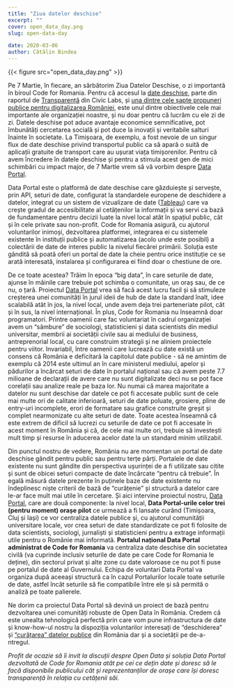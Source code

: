 ```yaml
---
title: "Ziua datelor deschise"
excerpt: ""
cover: open_data_day.png
slug: open-data-day

date: 2020-03-06
author: Cătălin Bindea
---
```


{{< figure src="open_data_day.png" >}}

Pe 7 Martie, în fiecare,  an sărbătorim Ziua Datelor Deschise, o zi importantă în biroul Code for Romania. Pentru că accesul la [date deschise](https://civiclabs.ro/ro/domains/date-deschise), parte din raportul de [Transparență](https://civiclabs.ro/ro/domains/transparenta) din Civic Labs, și [una dintre cele șapte propuneri publice pentru digitalizarea României](https://code4.ro/ro/blog/7-politici-publice/), este unul dintre obiectivele cele mai importante ale organizației noastre, și nu doar pentru că lucrăm cu ele zi de zi. Datele deschise pot aduce avantaje economice semnificative, pot îmbunătăți cercetarea socială și pot duce la inovații și veritabile salturi înainte în societate. La Timișoara, de exemplu, a fost nevoie de un singur flux de date deschise privind transportul public ca să apară o suită de aplicații gratuite de transport care au ușurat viața timișorenilor. Pentru că avem încredere în datele deschise și pentru a stimula acest gen de mici schimbări cu impact major, de 7 Martie vrem să vă vorbim despre [Data Portal](https://civiclabs.ro/ro/solutions/data-portal).

Data Portal este o platformă de date deschise care găzduiește și servește, prin API,  seturi de date, configurat la standardele europene de deschidere a datelor, integrat cu un sistem de vizualizare de date ([Tableau](https://www.tableau.com/)) care va crește gradul de accesibilitate al cetățenilor la informații și va servi ca bază de fundamentare pentru decizii luate la nivel local atât în spațiul public, cât și în cele private sau non-profit. Code for Romania asigură, cu ajutorul voluntarilor inimoși, dezvoltarea platformei, integrarea ei cu sistemele existente în instituții publice și automatizarea (acolo unde este posibil) a colectării de date de interes public la nivelul fiecărei primării. Soluția este gândită să poată oferi un portal de date la cheie pentru orice instituție ce se arată interesată, instalarea și configurarea ei fiind doar o chestiune de ore. 

De ce toate acestea? 
Trăim în epoca “big data”, în care seturile de date, ajunse în mâinile care trebuie pot schimba o comunitate, un oraș sau, de ce nu, o țară. Proiectul [Data Portal](https://civiclabs.ro/ro/solutions/data-portal) vrea să facă acest lucru facil și să stimuleze creșterea unei comunități în jurul ideii de hub de date la standard înalt, idee scalabilă atât în jos, la nivel local, unde avem deja trei parteneriate pilot, cât și în sus, la nivel internațional.
În plus, Code for Romania nu înseamnă doar programatori. Printre oamenii care fac voluntariat în cadrul organizației avem un “sâmbure” de sociologi, statisticieni și data scientists din mediul universitar, membrii ai societății civile sau ai mediului de business, antreprenorial local, cu care construim strategii și ne aliniem proiectele pentru viitor. Invariabil, între oamenii care lucrează cu date există un consens că România e deficitară la capitolul date publice - să ne amintim de exemplu că 2014 este ultimul an în care ministerul mediului, apelor și pădurilor a încărcat seturi de date în portalul național sau că avem peste 7.7 milioane de declarații de avere care nu sunt digitalizate deci nu se pot face corelații sau analize reale pe baza lor. Nu numai că marea majoritate a datelor nu sunt deschise dar datele ce pot fi accesate public sunt de cele mai multe ori de calitate inferioară, seturi de date poluate, grosiere, pline de entry-uri incomplete, erori de formatare sau grafice construite greșit și complet nearmonizate cu alte seturi de date. Toate acestea înseamnă că este extrem de dificil să lucrezi cu seturile de date ce pot fi accesate în acest moment în România și că, de cele mai multe ori, trebuie să investești mult timp și resurse în aducerea acelor date la un standard minim utilizabil.

Din punctul nostru de vedere, România nu are momentan un portal de date deschise gândit pentru public sau pentru terțe părți. Portalele de date existente nu sunt gândite din perspectiva ușurinței de a fi utilizate sau citite și sunt de obicei seturi compacte de date încărcate “pentru că trebuie”. În egală măsură datele prezente în puținele baze de date existente nu îndeplinesc niște criterii de bază de “curățenie” și structură a datelor care le-ar face mult mai utile în cercetare. Și aici intervine proiectul nostru, [Data Portal](https://civiclabs.ro/ro/solutions/data-portal), care  are două componente: la nivel local, **Data Portal-urile celor trei (pentru moment) orașe pilot** ce urmează a fi lansate curând (Timișoara, Cluj și Iași) ce vor centraliza datele publice și, cu ajutorul comunității universitare locale, vor crea seturi de date standardizate ce pot fi folosite de data scientists, sociologi, jurnaliști și statisticieni pentru a extrage informații utile pentru o Românie mai informată. **Portalul național Data Portal administrat de Code for Romania** va centraliza date deschise din societatea civilă (va cuprinde inclusiv seturile de date pe care Code for Romania le deține), din sectorul privat și alte zone cu date valoroase ce nu pot fi puse pe portalul de date al Guvernului. Echipa de voluntari Data Portal va organiza după aceeași structură ca în cazul Portalurilor locale toate seturile de date, astfel încât seturile să fie compatibile între ele și să permită o analiză pe toate palierele. 

Ne dorim ca proiectul Data Portal să devină un proiect de bază pentru dezvoltarea unei comunități robuste de Open Data în România. Credem că este unealta tehnologică perfectă prin care vom pune infrastructura de date și know-how-ul nostru la dispoziția voluntarilor interesați de “deschiderea” și [“curățarea” datelor publice](https://civiclabs.ro/ro/solutions/data-scientists-hub) din România dar și a societății pe de-a-ntregul. 

*Profit de ocazie să îi invit la discuții despre Open Data și soluția Data Portal dezvoltată de Code for Romania atât pe cei ce dețin date și doresc să le facă disponibile publicului cât și reprezentanților de orașe care își doresc transparență în relația cu cetățenii săi.*
		
